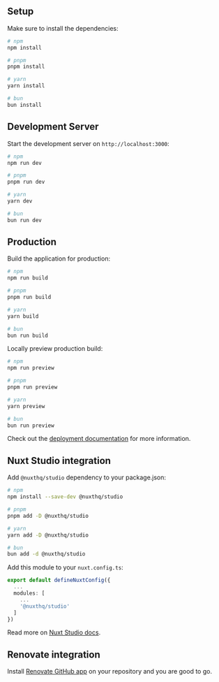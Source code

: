 ## Setup

Make sure to install the dependencies:

```bash
# npm
npm install

# pnpm
pnpm install

# yarn
yarn install

# bun
bun install
```

## Development Server

Start the development server on `http://localhost:3000`:

```bash
# npm
npm run dev

# pnpm
pnpm run dev

# yarn
yarn dev

# bun
bun run dev
```

## Production

Build the application for production:

```bash
# npm
npm run build

# pnpm
pnpm run build

# yarn
yarn build

# bun
bun run build
```

Locally preview production build:

```bash
# npm
npm run preview

# pnpm
pnpm run preview

# yarn
yarn preview

# bun
bun run preview
```

Check out the [deployment documentation](https://nuxt.com/docs/getting-started/deployment) for more information.

## Nuxt Studio integration

Add `@nuxthq/studio` dependency to your package.json:

```bash
# npm
npm install --save-dev @nuxthq/studio

# pnpm
pnpm add -D @nuxthq/studio

# yarn
yarn add -D @nuxthq/studio

# bun
bun add -d @nuxthq/studio
```

Add this module to your `nuxt.config.ts`:

```ts
export default defineNuxtConfig({
  ...
  modules: [
    ...
    '@nuxthq/studio'
  ]
})
```

Read more on [Nuxt Studio docs](https://nuxt.studio/docs/get-started/setup).

## Renovate integration

Install [Renovate GitHub app](https://github.com/apps/renovate/installations/select_target) on your repository and you are good to go.
